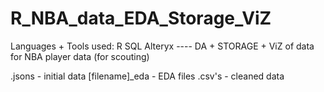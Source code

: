 # R_NBA_data_EDA_Storage_ViZ
Languages + Tools used: R  SQL  Alteryx ---- DA + STORAGE + ViZ of data for NBA player data (for scouting)


.jsons - initial data 
[filename]_eda - EDA files 
.csv's - cleaned data 
